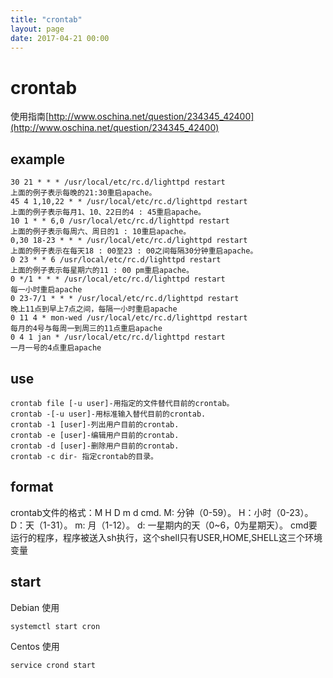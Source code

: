 ```yaml
---
title: "crontab"
layout: page
date: 2017-04-21 00:00
---
```


# crontab

使用指南[http://www.oschina.net/question/234345_42400](http://www.oschina.net/question/234345_42400)

## example

```
30 21 * * * /usr/local/etc/rc.d/lighttpd restart
上面的例子表示每晚的21:30重启apache。
45 4 1,10,22 * * /usr/local/etc/rc.d/lighttpd restart
上面的例子表示每月1、10、22日的4 : 45重启apache。
10 1 * * 6,0 /usr/local/etc/rc.d/lighttpd restart
上面的例子表示每周六、周日的1 : 10重启apache。
0,30 18-23 * * * /usr/local/etc/rc.d/lighttpd restart
上面的例子表示在每天18 : 00至23 : 00之间每隔30分钟重启apache。
0 23 * * 6 /usr/local/etc/rc.d/lighttpd restart
上面的例子表示每星期六的11 : 00 pm重启apache。
0 */1 * * * /usr/local/etc/rc.d/lighttpd restart
每一小时重启apache
0 23-7/1 * * * /usr/local/etc/rc.d/lighttpd restart
晚上11点到早上7点之间，每隔一小时重启apache
0 11 4 * mon-wed /usr/local/etc/rc.d/lighttpd restart
每月的4号与每周一到周三的11点重启apache
0 4 1 jan * /usr/local/etc/rc.d/lighttpd restart
一月一号的4点重启apache
```

## use

```
crontab file [-u user]-用指定的文件替代目前的crontab。
crontab -[-u user]-用标准输入替代目前的crontab.
crontab -1 [user]-列出用户目前的crontab.
crontab -e [user]-编辑用户目前的crontab.
crontab -d [user]-删除用户目前的crontab.
crontab -c dir- 指定crontab的目录。 
```

## format

crontab文件的格式：M H D m d cmd.
M: 分钟（0-59）。
H：小时（0-23）。
D：天（1-31）。
m: 月（1-12）。
d: 一星期内的天（0~6，0为星期天）。
cmd要运行的程序，程序被送入sh执行，这个shell只有USER,HOME,SHELL这三个环境变量 

## start


Debian 使用
```
systemctl start cron
```

Centos 使用
```
service crond start
```